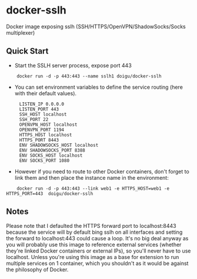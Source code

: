 # docker-sslh
Docker image exposing sslh (SSH/HTTPS/OpenVPN/ShadowSocks/Socks multiplexer) 

## Quick Start

* Start the SSLH server process, expose port 443

```
    docker run -d -p 443:443 --name sslh1 doigu/docker-sslh
```

* You can set environment variables to define the service routing (here with their default values).

```
     LISTEN_IP 0.0.0.0
     LISTEN_PORT 443
     SSH_HOST localhost
     SSH_PORT 22
     OPENVPN_HOST localhost
     OPENVPN_PORT 1194
     HTTPS_HOST localhost
     HTTPS_PORT 8443
     ENV SHADOWSOCKS_HOST localhost
     ENV SHADOWSOCKS_PORT 8388
     ENV SOCKS_HOST localhost
     ENV SOCKS_PORT 1080
```

* However if you need to route to other Docker containers, don't forget to link them and then place the instance name in the environment:
 
```
    docker run -d -p 443:443 --link web1 -e HTTPS_HOST=web1 -e HTTPS_PORT=443  doigu/docker-sslh
```

## Notes

Please note that I defaulted the HTTPS forward port to localhost:8443 because the service will by default bing sslh on all interfaces and setting the forward to localhost:443 could cause a loop. It's no big deal anyway as you will probably use this image to reference external services (whether they're linked Docker containers or external IPs), so you'll never have to use localhost. Unless you're using this image as a base for extension to run multiple services on 1 container, which you shouldn't as it would be against the philosophy of Docker.
